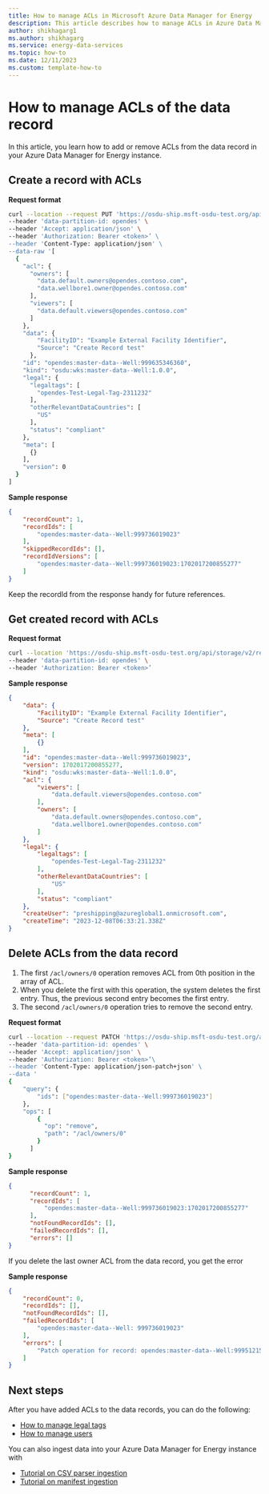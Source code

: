 ```yaml
---
title: How to manage ACLs in Microsoft Azure Data Manager for Energy
description: This article describes how to manage ACLs in Azure Data Manager for Energy
author: shikhagarg1
ms.author: shikhagarg
ms.service: energy-data-services
ms.topic: how-to
ms.date: 12/11/2023
ms.custom: template-how-to
---
```


# How to manage ACLs of the data record
In this article, you learn how to add or remove ACLs from the data record in your Azure Data Manager for Energy instance.

## Create a record with ACLs

**Request format**

```bash
curl --location --request PUT 'https://osdu-ship.msft-osdu-test.org/api/storage/v2/records/' \
--header 'data-partition-id: opendes' \
--header 'Accept: application/json' \
--header 'Authorization: Bearer <token>’ \
--header 'Content-Type: application/json' \	
--data-raw '[
  {
    "acl": {
      "owners": [
        "data.default.owners@opendes.contoso.com",
        "data.wellbore1.owner@opendes.contoso.com"
      ],
      "viewers": [
        "data.default.viewers@opendes.contoso.com"
      ]
    },
    "data": {
        "FacilityID": "Example External Facility Identifier",
        "Source": "Create Record test"
      },
    "id": "opendes:master-data--Well:999635346360",
    "kind": "osdu:wks:master-data--Well:1.0.0",
    "legal": {
      "legaltags": [
        "opendes-Test-Legal-Tag-2311232"
      ],
      "otherRelevantDataCountries": [
        "US"
      ],
      "status": "compliant"
    },
    "meta": [
      {}
    ],
    "version": 0
  }
]
```

**Sample response**
```JSON
{
    "recordCount": 1,
    "recordIds": [
        "opendes:master-data--Well:999736019023"
    ],
    "skippedRecordIds": [],
    "recordIdVersions": [
        "opendes:master-data--Well:999736019023:1702017200855277"
    ]
}
```
Keep the recordId from the response handy for future references.

## Get created record with ACLs

**Request format**

```bash
curl --location 'https://osdu-ship.msft-osdu-test.org/api/storage/v2/records/opendes:master-data--Well:999736019023' \
--header 'data-partition-id: opendes' \
--header 'Authorization: Bearer <token>’
```

**Sample response**

```JSON
{
    "data": {
        "FacilityID": "Example External Facility Identifier",
        "Source": "Create Record test"
    },
    "meta": [
        {}
    ],
    "id": "opendes:master-data--Well:999736019023",
    "version": 1702017200855277,
    "kind": "osdu:wks:master-data--Well:1.0.0",
    "acl": {
        "viewers": [
            "data.default.viewers@opendes.contoso.com"
        ],
        "owners": [
            "data.default.owners@opendes.contoso.com",
            "data.wellbore1.owner@opendes.contoso.com"
        ]
    },
    "legal": {
        "legaltags": [
            "opendes-Test-Legal-Tag-2311232"
        ],
        "otherRelevantDataCountries": [
            "US"
        ],
        "status": "compliant"
    },
    "createUser": "preshipping@azureglobal1.onmicrosoft.com",
    "createTime": "2023-12-08T06:33:21.338Z"
}
```

## Delete ACLs from the data record
1. The first `/acl/owners/0` operation removes ACL from 0th position in the array of ACL.
2. When you delete the first with this operation, the system deletes the first entry. Thus, the previous second entry becomes the first entry.
3. The second `/acl/owners/0` operation tries to remove the second entry.
  
**Request format**

```bash
curl --location --request PATCH 'https://osdu-ship.msft-osdu-test.org/api/storage/v2/records/' \
--header 'data-partition-id: opendes' \
--header 'Accept: application/json' \
--header 'Authorization: Bearer <token>’\
--header 'Content-Type: application/json-patch+json' \
--data '
{
    "query": {
        "ids": ["opendes:master-data--Well:999736019023"]
    },
    "ops": [
        { 
          "op": "remove", 
          "path": "/acl/owners/0"
        }
      ]
}
```

**Sample response**

```JSON
{
      "recordCount": 1,
      "recordIds": [
          "opendes:master-data--Well:999736019023:1702017200855277"
      ],
      "notFoundRecordIds": [],
      "failedRecordIds": [],
      "errors": []
}
```


If you delete the last owner ACL from the data record, you get the error

**Sample response**

```JSON
{
    "recordCount": 0,
    "recordIds": [],
    "notFoundRecordIds": [],
    "failedRecordIds": [
        "opendes:master-data--Well: 999736019023"
    ],
    "errors": [
        "Patch operation for record: opendes:master-data--Well:999512152273 aborted. Potentially empty value of legaltags or acl/owners or acl/viewers"
    ]
}
```

## Next steps
After you have added ACLs to the data records, you can do the following:
- [How to manage legal tags](how-to-manage-legal-tags.md)
- [How to manage users](how-to-manage-users.md)

You can also ingest data into your Azure Data Manager for Energy instance with
- [Tutorial on CSV parser ingestion](tutorial-csv-ingestion.md)
- [Tutorial on manifest ingestion](tutorial-manifest-ingestion.md)

